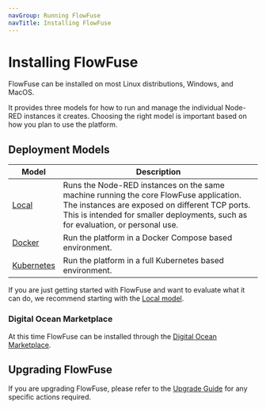 ```yaml
---
navGroup: Running FlowFuse
navTitle: Installing FlowFuse
---
```


# Installing FlowFuse

FlowFuse can be installed on most Linux distributions, Windows, and MacOS.

It provides three models for how to run and manage the individual Node-RED instances
it creates. Choosing the right model is important based on how you plan to use
the platform.

## Deployment Models

Model      | Description        
-----------|--------------------
[Local](./local/README.md)           | Runs the Node-RED instances on the same machine running the core FlowFuse application. The instances are exposed on different TCP ports. This is intended for smaller deployments, such as for evaluation, or personal use.
[Docker](./docker/README.md)         | Run the platform in a Docker Compose based environment.
[Kubernetes](./kubernetes/README.md) | Run the platform in a full Kubernetes based environment.


If you are just getting started with FlowFuse and want to evaluate what it can do,
we recommend starting with the [Local model](./local/README.md).

### Digital Ocean Marketplace

At this time FlowFuse can be installed through the
[Digital Ocean Marketplace](https://marketplace.digitalocean.com/apps/flowforge).

## Upgrading FlowFuse

If you are upgrading FlowFuse, please refer to the [Upgrade Guide](../upgrade/README.md)
for any specific actions required.
